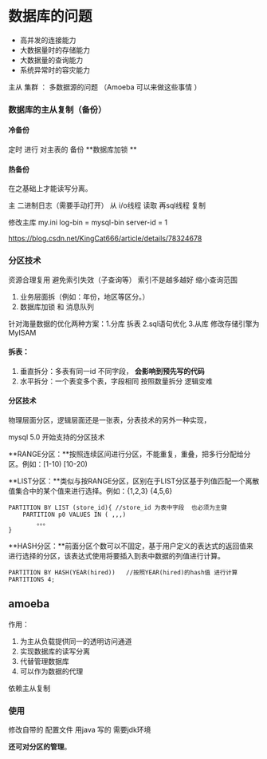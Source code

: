 # 数据库的问题 #
+ 高并发的连接能力
+ 大数据量时的存储能力
+ 大数据量的查询能力
+ 系统异常时的容灾能力

主从 集群 ： 多数据源的问题 （Amoeba 可以来做这些事情 ）
### 数据库的主从复制（备份） ###
#### 冷备份 ####
定时  进行 对主表的 备份 **数据库加锁 **

#### 热备份 ####
在之基础上才能读写分离。

主 二进制日志（需要手动打开） 从 i/o线程 读取  再sql线程 复制 

修改主库 my.ini   log-bin = mysql-bin   server-id = 1

https://blog.csdn.net/KingCat666/article/details/78324678

### 分区技术 ###
资源合理复用  避免索引失效（子查询等） 索引不是越多越好 缩小查询范围

1.	业务层面拆（例如：年份，地区等区分。）
2.	数据库加锁 和 消息队列

针对海量数据的优化两种方案：1.分库 拆表 2.sql语句优化 3.从库 修改存储引擎为MyISAM

#### 拆表：
1. 垂直拆分：多表有同一id 不同字段，   **会影响到预先写的代码**
2. 水平拆分：一个表变多个表，字段相同 按照数量拆分 逻辑变难
#### 分区技术 ####
物理层面分区，逻辑层面还是一张表，分表技术的另外一种实现，

mysql 5.0 开始支持的分区技术

**RANGE分区：**按照连续区间进行分区，不能重复，重叠，把多行分配给分区。例如：[1-10) [10-20)

**LIST分区：**类似与按RANGE分区，区别在于LIST分区基于列值匹配一个离散值集合中的某个值来进行选择。例如：{1,2,3}  {4,5,6}

	PARTITION BY LIST (store_id){ //store_id 为表中字段  也必须为主键
		PARTITION p0 VALUES IN ( ,,,)
			。。。
	}


**HASH分区：**前面分区个数可以不固定，基于用户定义的表达式的返回值来进行选择的分区，该表达式使用将要插入到表中数据的列值进行计算。

	PARTITION BY HASH(YEAR(hired))   //按照YEAR(hired)的hash值 进行计算
	PARTITIONS 4;

## amoeba ##
作用：

1. 为主从负载提供同一的透明访问通道
2. 实现数据库的读写分离
3. 代替管理数据库
4. 可以作为数据的代理

依赖主从复制
### 使用 ###
修改自带的 配置文件  用java 写的  需要jdk环境

**还可对分区的管理**。